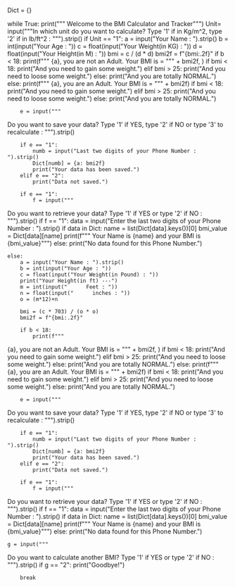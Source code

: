 Dict = {}

while True:
    print("""
Welcome to the BMI Calculator and Tracker""")
    Unit= input("""In which unit do you want to calculate?
Type '1' if in Kg/m^2, type '2' if in lb/ft^2 : """).strip()
    if Unit == "1":
        a = input("Your Name : ").strip()
        b = int(input("Your Age : "))
        c = float(input("Your Weight(in KG) : "))
        d = float(input("Your Height(in M) : "))
        bmi = c / (d * d)
        bmi2f = f"{bmi:.2f}"
        if b < 18:
            print(f"""
{a}, you are not an Adult.
Your BMI is = """ + bmi2f, )
            if bmi < 18:
                print("And you need to gain some weight.")
            elif bmi > 25:
                print("And you need to loose some weight.")
            else:
                print("And you are totally NORMAL.")
        else:
            print(f"""
{a}, you are an Adult.
Your BMI is = """ + bmi2f)
            if bmi < 18:
                print("And you need to gain some weight.")
            elif bmi > 25:
                print("And you need to loose some weight.")
            else:
                print("And you are totally NORMAL.")

        e = input("""
Do you want to save your data?
Type '1' if YES, type '2' if NO or type '3' to recalculate : """).strip()

        if e == "1":
            numb = input("Last two digits of your Phone Number : ").strip()
            Dict[numb] = {a: bmi2f}
            print("Your data has been saved.")
        elif e == "2":
            print("Data not saved.")

        if e == "1":
            f = input("""
Do you want to retrieve your data?
Type '1' if YES or type '2' if NO : """).strip()
            if f == "1":
                data = input("Enter the last two digits of your Phone Number : ").strip()
                if data in Dict:
                    name = list(Dict[data].keys())[0]
                    bmi_value = Dict[data][name]
                    print(f"""
Your Name is {name} and your BMI is {bmi_value}""")
                else:
                    print("No data found for this Phone Number.")

    else:
        a = input("Your Name : ").strip()
        b = int(input("Your Age : "))
        c = float(input("Your Weight(in Pound) : "))
        print("Your Height(in ft) ---")
        m = int(input("      Feet : "))
        n = float(input("      inches : "))
        o = (m*12)+n

        bmi = (c * 703) / (o * o)
        bmi2f = f"{bmi:.2f}"

        if b < 18:
            print(f"""
{a}, you are not an Adult.
Your BMI is = """ + bmi2f, )
            if bmi < 18:
                print("And you need to gain some weight.")
            elif bmi > 25:
                print("And you need to loose some weight.")
            else:
                print("And you are totally NORMAL.")
        else:
            print(f"""
{a}, you are an Adult.
Your BMI is = """ + bmi2f)
            if bmi < 18:
                print("And you need to gain some weight.")
            elif bmi > 25:
                print("And you need to loose some weight.")
            else:
                print("And you are totally NORMAL.")

        e = input("""
Do you want to save your data?
Type '1' if YES, type '2' if NO or type '3' to recalculate : """).strip()

        if e == "1":
            numb = input("Last two digits of your Phone Number : ").strip()
            Dict[numb] = {a: bmi2f}
            print("Your data has been saved.")
        elif e == "2":
            print("Data not saved.")

        if e == "1":
            f = input("""
Do you want to retrieve your data?
Type '1' if YES or type '2' if NO : """).strip()
            if f == "1":
                data = input("Enter the last two digits of your Phone Number : ").strip()
                if data in Dict:
                    name = list(Dict[data].keys())[0]
                    bmi_value = Dict[data][name]
                    print(f"""
Your Name is {name} and your BMI is {bmi_value}""")
                else:
                    print("No data found for this Phone Number.")

    g = input("""
Do you want to calculate another BMI?
Type '1' if YES or type '2' if NO : """).strip()
    if g == "2":
        print("Goodbye!")

        break
